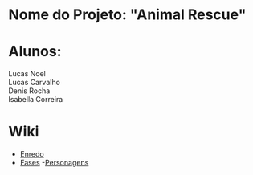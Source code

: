 # Nome do Projeto: "Animal Rescue"


# Alunos:
Lucas Noel<br>
Lucas Carvalho<br>
Denis Rocha<br>
Isabella Correira


# Wiki #
- <a href="https://github.com/Denis-Rocha/Projeto-SP-470-ANOS/wiki/Enredo"> Enredo<a>
- <a href="https://github.com/Denis-Rocha/Projeto-SP-470-ANOS/wiki/Fases">Fases<a>
-<a href="https://github.com/Denis-Rocha/Projeto-SP-470-ANOS/wiki/Personagens">Personagens<a>
